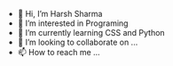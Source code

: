 - 👋 Hi, I’m Harsh Sharma
- 👀 I’m interested in Programing
- 🌱 I’m currently learning CSS and Python
- 💞️ I’m looking to collaborate on ...
- 📫 How to reach me ...

<!---
harshsharma-aimer/harshsharma-aimer is a ✨ special ✨ repository because its `README.md` (this file) appears on your GitHub profile.
You can click the Preview link to take a look at your changes.
--->
